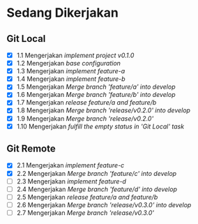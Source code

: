 # Sedang Dikerjakan

## Git Local

- [x] 1.1 Mengerjakan _implement project v0.1.0_
- [x] 1.2 Mengerjakan _base configuration_
- [x] 1.3 Mengerjakan _implement feature-a_
- [x] 1.4 Mengerjakan _implement feature-b_
- [x] 1.5 Mengerjakan _Merge branch 'feature/a' into develop_
- [x] 1.6 Mengerjakan _Merge branch 'feature/b' into develop_
- [x] 1.7 Mengerjakan _release feature/a and feature/b_
- [x] 1.8 Mengerjakan _Merge branch 'release/v0.2.0' into develop_
- [x] 1.9 Mengerjakan _Merge branch 'release/v0.2.0'_
- [x] 1.10 Mengerjakan _fulfill the empty status in 'Git Local' task_

## Git Remote

- [x] 2.1 Mengerjakan _implement feature-c_
- [x] 2.2 Mengerjakan _Merge branch 'feature/c' into develop_
- [ ] 2.3 Mengerjakan _implement feature-d_
- [ ] 2.4 Mengerjakan _Merge branch 'feature/d' into develop_
- [ ] 2.5 Mengerjakan _release feature/a and feature/b_
- [ ] 2.6 Mengerjakan _Merge branch 'release/v0.3.0' into develop_
- [ ] 2.7 Mengerjakan _Merge branch 'release/v0.3.0'_
